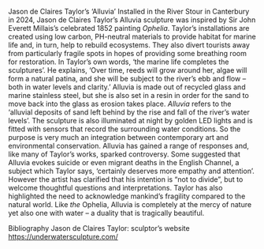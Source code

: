 Jason de Claires Taylor’s ‘Alluvia’
Installed in the River Stour in Canterbury in 2024, Jason de Claires Taylor’s Alluvia sculpture was inspired by Sir John Everett Millais’s celebrated 1852 painting _Ophelia_. 
Taylor’s installations are created using low carbon, PH-neutral materials to provide habitat for marine life and, in turn, help to rebuild ecosystems. They also divert tourists away from particularly fragile spots in hopes of providing some breathing room for restoration. 
In Taylor’s own words, ‘the marine life completes the sculptures’. He explains, ‘Over time, reeds will grow around her, algae will form a natural patina, and she will be subject to the river’s ebb and flow – both in water levels and clarity.’  Alluvia is made out of recycled glass and marine stainless steel, but she is also set in a resin in order for the sand to move back into the glass as erosion takes place.
_Alluvia_ refers to the ‘alluvial deposits of sand left behind by the rise and fall of the river’s water levels’.  The sculpture is also illuminated at night by golden LED lights and is fitted with sensors that record the surrounding water conditions. So the purpose is very much an integration between contemporary art and environmental conservation. 
Alluvia has gained a range of responses and, like many of Taylor’s works, sparked controversy. Some suggested that Alluvia evokes suicide or even migrant deaths in the English Channel, a subject which Taylor says, ‘certainly deserves more empathy and attention’. However the artist has clarified that his intention is “not to divide”, but to welcome thoughtful questions and interpretations. 
Taylor has also highlighted the need to acknowledge mankind’s fragility compared to the natural world. Like _the_ Ophelia, Alluvia is completely at the mercy of nature yet also one with water – a duality that is tragically beautiful. 

Bibliography 
Jason de Claires Taylor: sculptor’s website https://underwatersculpture.com/   

